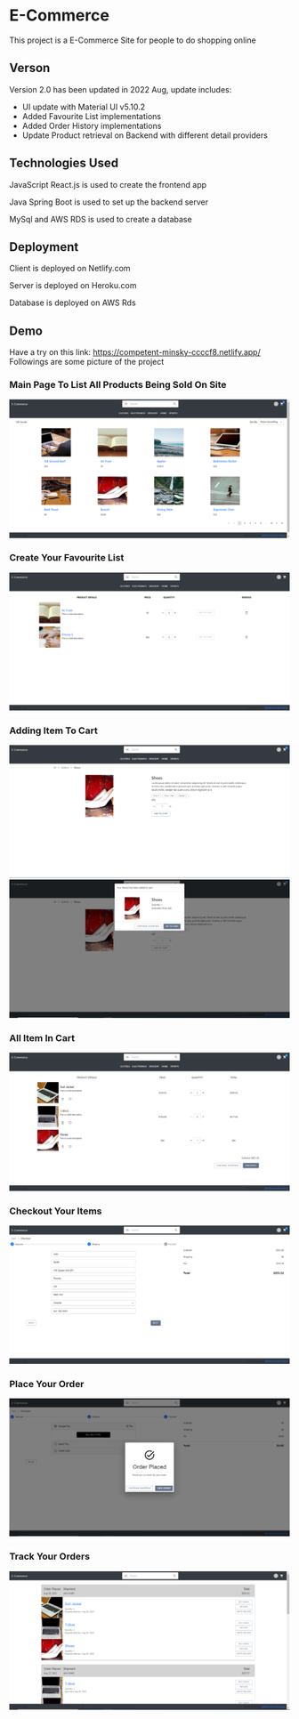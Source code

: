 # E-Commerce

This project is a E-Commerce Site for people to do shopping online

## Verson

Version 2.0 has been updated in 2022 Aug, update includes:
- UI update with Material UI v5.10.2
- Added Favourite List implementations
- Added Order History implementations
- Update Product retrieval on Backend with different detail providers

## Technologies Used

JavaScript React.js is used to create the frontend app

Java Spring Boot is used to set up the backend server

MySql and AWS RDS is used to create a database

## Deployment

Client is deployed on Netlify.com

Server is deployed on Heroku.com

Database is deployed on AWS Rds

## Demo
Have a try on this link: https://competent-minsky-ccccf8.netlify.app/
Followings are some picture of the project

### Main Page To List All Products Being Sold On Site
<img src="img/v2/browse.PNG">


### Create Your Favourite List
<img src="img/v2/favourite.PNG">


### Adding Item To Cart
<img src="img/v2/item.PNG">
<img src="img/v2/addtocart.PNG">


### All Item In Cart
<img src="img/v2/cart.PNG">


### Checkout Your Items
<img src="img/v2/checkout.PNG">


### Place Your Order
<img src="img/v2/orderplaced.PNG">


### Track Your Orders
<img src="img/v2/order.PNG">

